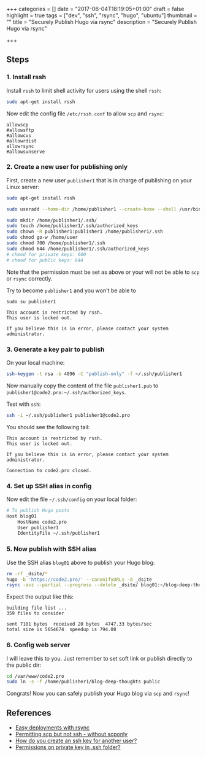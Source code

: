 +++
categories = []
date = "2017-06-04T18:19:05+01:00"
draft = false
highlight = true
tags = ["dev", "ssh", "rsync", "hugo", "ubuntu"]
thumbnail = ""
title = "Securely Publish Hugo via rsync"
description = "Securely Publish Hugo via rsync"

+++



## Steps

### 1. Install rssh

Install `rssh` to limit shell activity for users using the shell `rssh`:

```bash
sudo apt-get install rssh
```

Now edit the config file `/etc/rssh.conf` to allow `scp` and `rsync`:

```
allowscp
#allowsftp
#allowcvs
#allowrdist
allowrsync
#allowsvnserve
```

### 2. Create a new user for publishing only

First, create a new user `publisher1` that is in charge of publishing on your Linux server:

```bash
sudo apt-get install rssh

sudo useradd --home-dir /home/publisher1 --create-home --shell /usr/bin/rssh publisher1

sudo mkdir /home/publisher1/.ssh/
sudo touch /home/publisher1/.ssh/authorized_keys
sudo chown -R publisher1:publisher1 /home/publisher1/.ssh
sudo chmod go-w /home/user
sudo chmod 700 /home/publisher1/.ssh
sudo chmod 644 /home/publisher1/.ssh/authorized_keys
# chmod for private keys: 600
# chmod for public keys: 644
```

Note that the permission must be set as above or your will not be able to `scp` or `rsync` correctly.

Try to become `publisher1` and you won't be able to

```
sudo su publisher1

This account is restricted by rssh.
This user is locked out.

If you believe this is in error, please contact your system administrator.
```

### 3. Generate a key pair to publish

On your local machine:

```bash
ssh-keygen -t rsa -b 4096 -C "publish-only" -f ~/.ssh/publisher1
```

Now manually copy the content of the file `publisher1.pub` to `publisher1@code2.pro:~/.ssh/authorized_keys`.

Test with `ssh`:

```bash
ssh -i ~/.ssh/publisher1 publisher1@code2.pro
```

You should see the following tail:

```
This account is restricted by rssh.
This user is locked out.

If you believe this is in error, please contact your system administrator.

Connection to code2.pro closed.
```

### 4. Set up SSH alias in config

Now edit the file `~/.ssh/config` on your local folder:

```bash
# To publish Hugo posts
Host blog01
    HostName code2.pro
    User publisher1
    IdentityFile ~/.ssh/publisher1
```

### 5. Now publish with SSH alias

Use the SSH alias `blog01` above to publish your Hugo blog:

```bash
rm -rf _dsite/*
hugo -b 'https://code2.pro/' --canonifyURLs -d _dsite
rsync -avz --partial --progress --delete _dsite/ blog01:~/blog-deep-thoughts/
```

Expect the output like this:

```
building file list ...
359 files to consider

sent 7101 bytes  received 20 bytes  4747.33 bytes/sec
total size is 5654674  speedup is 794.08
```

### 6. Config web server

I will leave this to you. Just remember to set soft link or publish directly to the public dir:

```bash
cd /var/www/code2.pro
sudo ln -s -f /home/publisher1/blog-deep-thoughts public
```

Congrats! Now you can safely publish your Hugo blog via `scp` and `rsync`!

## References

* [Easy deployments with rsync](https://gohugo.io/tutorials/deployment-with-rsync/)
* [Permitting scp but not ssh - without scponly](https://askubuntu.com/questions/795649/permitting-scp-but-not-ssh-without-scponly)
* [How do you create an ssh key for another user?](https://serverfault.com/questions/323958/how-do-you-create-an-ssh-key-for-another-user)
* [Permissions on private key in .ssh folder?](https://superuser.com/questions/215504/permissions-on-private-key-in-ssh-folder)
